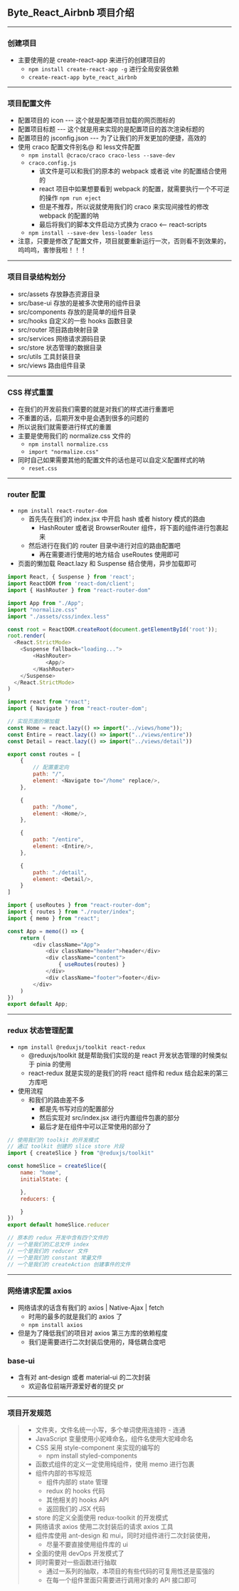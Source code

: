 ## Byte_React_Airbnb 项目介绍

---
### 创建项目
* 主要使用的是 create-react-app 来进行的创建项目的
  * `npm install create-react-app -g`  进行全局安装依赖
  * `create-react-app byte_react_airbnb`

---
### 项目配置文件
* 配置项目的 icon --- 这个就是配置项目加载的网页图标的
* 配置项目标题 --- 这个就是用来实现的是配置项目的首次渲染标题的
* 配置项目的 jsconfig.json --- 为了让我们的开发更加的便捷，高效的
* 使用 craco 配置文件别名@ 和 less文件配置
  * `npm install @craco/craco craco-less --save-dev`
  * `craco.config.js`
    * 该文件是可以和我们的原本的 webpack 或者说 vite 的配置结合使用的
    * react 项目中如果想要看到 webpack 的配置，就需要执行一个不可逆的操作 `npm run eject`
    * 但是不推荐，所以说就使用我们的 craco 来实现间接性的修改 webpack 的配置的呐
    * 最后将我们的脚本文件启动方式换为 craco <-- react-scripts
  * `npm install --save-dev less-loader less`
* 注意，只要是修改了配置文件，项目就要重新运行一次，否则看不到效果的，呜呜呜，害惨我啦！！！

---
### 项目目录结构划分
* src/assets 存放静态资源目录
* src/base-ui 存放的是被多次使用的组件目录
* src/components 存放的是简单的组件目录
* src/hooks 自定义的一些 hooks 函数目录
* src/router 项目路由映射目录
* src/services 网络请求源码目录
* src/store 状态管理的数据目录
* src/utils 工具封装目录
* src/views 路由组件目录

---
### CSS 样式重置
* 在我们的开发前我们需要的就是对我们的样式进行重置吧
* 不重置的话，后期开发中是会遇到很多的问题的
* 所以说我们就需要进行样式的重置
* 主要是使用我们的 normalize.css 文件的
  * `npm install normalize.css`
  * `import "normalize.css"`
* 同时自己如果需要其他的配置文件的话也是可以自定义配置样式的呐
  * `reset.css`

---
### router 配置
* `npm install react-router-dom`
  * 首先先在我们的 index.jsx 中开启 hash 或者 history 模式的路由
    * HashRouter 或者说 BrowserRouter 组件，将下面的组件进行包裹起来
  * 然后进行在我们的 router 目录中进行对应的路由配置吧
    * 再在需要进行使用的地方结合 useRoutes 使用即可
* 页面的懒加载 React.lazy 和 Suspense 结合使用，异步加载即可
```javascript
import React, { Suspense } from 'react';
import ReactDOM from 'react-dom/client';
import { HashRouter } from "react-router-dom"

import App from "./App";
import "normalize.css"
import "./assets/css/index.less"

const root = ReactDOM.createRoot(document.getElementById('root'));
root.render(
  <React.StrictMode>
    <Suspense fallback="loading...">
        <HashRouter>
            <App/>
        </HashRouter>
    </Suspense>
  </React.StrictMode>
)
```
```javascript
import react from "react";
import { Navigate } from "react-router-dom";

// 实现页面的懒加载
const Home = react.lazy(() => import("../views/home"));
const Entire = react.lazy(() => import("../views/entire"))
const Detail = react.lazy(() => import("../views/detail"))

export const routes = [
    {
        // 配置重定向
        path: "/",
        element: <Navigate to="/home" replace/>,
    },

    {
        path: "/home",
        element: <Home/>,
    },

    {
        path: "/entire",
        element: <Entire/>,
    },

    {
        path: "./detail",
        element: <Detail/>,
    }
]
```
```javascript
import { useRoutes } from "react-router-dom";
import { routes } from "./router/index";
import { memo } from "react";

const App = memo(() => {
    return (
        <div className="App">
            <div className="header">header</div>
            <div className="content">
                { useRoutes(routes) }
            </div>
            <div className="footer">footer</div>
        </div>
    )
})
export default App;
```

---
### redux 状态管理配置
* `npm install @reduxjs/toolkit react-redux`
  * @reduxjs/toolkit 就是帮助我们实现的是 react 开发状态管理的时候类似于 pinia 的使用
  * react-redux 就是实现的是我们的将 react 组件和 redux 结合起来的第三方库吧
* 使用流程
  * 和我们的路由差不多
    * 都是先书写对应的配置部分
    * 然后实现对 src/index.jsx 进行内置组件包裹的部分
    * 最后才是在组件中可以正常使用的部分了
```javascript
// 使用我们的 toolkit 的开发模式
// 通过 toolkit 创建的 slice store 片段
import { createSlice } from "@reduxjs/toolkit"

const homeSlice = createSlice({
    name: "home",
    initialState: {

    },
    reducers: {

    }
})
export default homeSlice.reducer
```
```javascript
// 原本的 redux 开发中含有四个文件的
// 一个是我们的汇总文件 index
// 一个是我们的 reducer 文件
// 一个是我们的 constant 常量文件
// 一个是我们的 createAction 创建事件的文件
```

---
### 网络请求配置 axios 
* 网络请求的话含有我们的 axios | Native-Ajax | fetch 
  * 时用的最多的就是我们的 axios 了
  * `npm install axios`
* 但是为了降低我们的项目对 axios 第三方库的依赖程度
  * 我们是需要进行二次封装后使用的，降低耦合度吧

### base-ui 
* 含有对 ant-design 或者 material-ui 的二次封装
  * 欢迎各位前端开源爱好者的提交 pr

---
### 项目开发规范
> * 文件夹，文件名统一小写，多个单词使用连接符 - 连通
> * JavaScript 变量使用小驼峰命名，组件名使用大驼峰命名
> * CSS 采用 style-component 来实现的编写的
>   * npm install styled-components
> * 函数式组件的定义一定使用纯组件，使用 memo 进行包裹
> * 组件内部的书写规范
>   * 组件内部的 state 管理
>   * redux 的 hooks 代码
>   * 其他相关的 hooks API
>   * 返回我们的 JSX 代码
> * store 的定义全面使用 redux-toolkit 的开发模式
> * 网络请求 axios 使用二次封装后的请求 axios 工具
> * 组件库使用 ant-design 和 mui，同时对组件进行二次封装使用，
>   * 尽量不要直接使用组件库的 ui
> * 全面的使用 devOps 开发模式了
> * 同时需要对一些函数进行抽取
>   * 通过一系列的抽取，本项目的有些代码的可复用性还是蛮强的
>   * 在每一个组件里面只需要进行调用对象的 API 接口即可